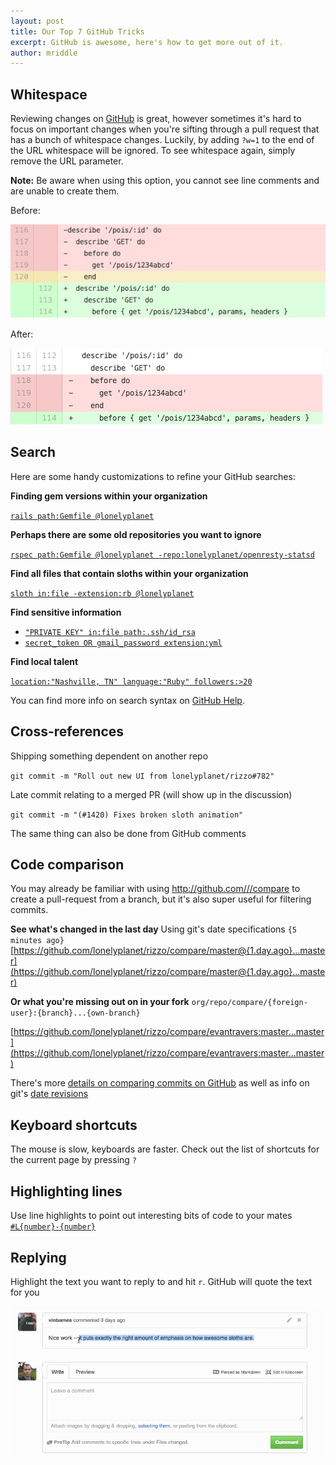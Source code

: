```yaml
---
layout: post
title: Our Top 7 GitHub Tricks
excerpt: GitHub is awesome, here's how to get more out of it.
author: mriddle
---
```


## Whitespace

Reviewing changes on [GitHub](http://github.com) is great, however sometimes it's hard to focus on important changes when you're sifting through a pull request that has a bunch of whitespace changes.
Luckily, by adding `?w=1` to the end of the URL whitespace will be ignored. To see whitespace again, simply remove the URL parameter.

**Note:** Be aware when using this option, you cannot see line comments and are unable to create them.

Before:

<img src="/img/diff_with_whitespace.jpg" alt="Diff with whitespace" />

After:

<img src="/img/diff_ignore_whitespace.jpg" alt="Diff with whitespace ignored" />


## Search

Here are some handy customizations to refine your GitHub searches:

**Finding gem versions within your organization**

[`rails path:Gemfile @lonelyplanet`](https://github.com/search?q=rails+path%3AGemfile+%40lonelyplanet&type=Code&ref=searchresults)

**Perhaps there are some old repositories you want to ignore**

[`rspec path:Gemfile @lonelyplanet -repo:lonelyplanet/openresty-statsd`](https://github.com/search?q=rspec+path%3AGemfile+%40lonelyplanet+-repo%3Alonelyplanet%2Fopenresty-statsd&type=Code&ref=searchresults)

**Find all files that contain sloths within your organization**

[`sloth in:file -extension:rb @lonelyplanet`](https://github.com/search?q=sloth+in%3Afile+-extension%3Arb+%40lonelyplanet&type=Code&ref=searchresults)

**Find sensitive information**

* [`"PRIVATE KEY" in:file path:.ssh/id_rsa`](https://github.com/search?q=%22PRIVATE+KEY%22+in%3Afile+path%3A.ssh%2Fid_rsa&type=Code&ref=searchresults)
* [`secret_token OR gmail_password extension:yml`](https://github.com/search?q=secret_token+OR+gmail_password+extension%3Ayml+&type=Code&ref=searchresults)

**Find local talent**

[`location:"Nashville, TN" language:"Ruby" followers:>20`](https://github.com/search?q=location%3A%22Nashville%2C+TN%22+language%3A%22Ruby%22+followers%3A%3E20&type=Users&ref=searchresults)

You can find more info on search syntax on [GitHub Help](https://help.github.com/articles/search-syntax).

## Cross-references

Shipping something dependent on another repo

`git commit -m "Roll out new UI from lonelyplanet/rizzo#782"`

Late commit relating to a merged PR (will show up in the discussion)

`git commit -m "(#1420) Fixes broken sloth animation"`

The same thing can also be done from GitHub comments

## Code comparison

You may already be familiar with using [http://github.com/<org>/<repo>/compare]() to create a pull-request from a branch, but it's also super useful for filtering commits.

**See what's changed in the last day**
Using git's date specifications `{5 minutes ago}`
[https://github.com/lonelyplanet/rizzo/compare/master@{1.day.ago}...master](https://github.com/lonelyplanet/rizzo/compare/master@{1.day.ago}...master)

**Or what you're missing out on in your fork**
`org/repo/compare/{foreign-user}:{branch}...{own-branch}`

[https://github.com/lonelyplanet/rizzo/compare/evantravers:master...master](https://github.com/lonelyplanet/rizzo/compare/evantravers:master...master)

There's more [details on comparing commits on GitHub](https://help.github.com/articles/comparing-commits-across-time) as well as info on git's [date revisions](https://www.kernel.org/pub/software/scm/git/docs/gitrevisions.html)

## Keyboard shortcuts

The mouse is slow, keyboards are faster. Check out the list of shortcuts for the current page by pressing `?`

## Highlighting lines

Use line highlights to point out interesting bits of code to your mates
[`#L{number}-{number}`](https://github.com/rails/rails/blob/e20dd73df42d63b206d221e2258cc6dc7b1e6068/actionpack/test/fixtures/alternate_helpers/foo_helper.rb#L2)

## Replying

Highlight the text you want to reply to and hit `r`. GitHub will quote the text for you

<img src="/img/github_replying.gif" alt="Demonstrate quoting in GitHub" />

